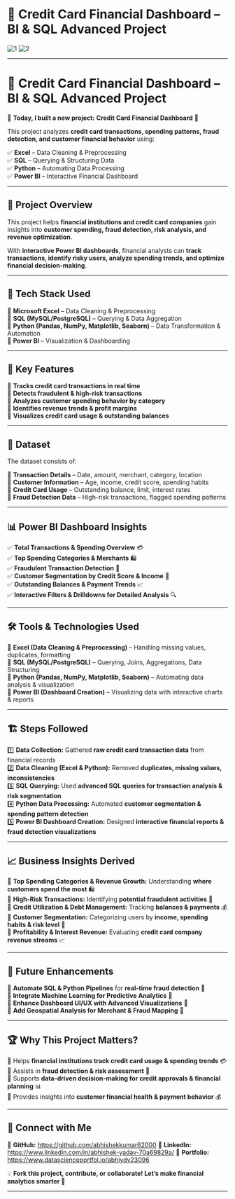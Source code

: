 #  🚀 Credit Card Financial Dashboard – BI & SQL Advanced Project
![1](https://github.com/user-attachments/assets/56765f97-eac6-47ee-9d4a-a6a236b08cb4)
![2](https://github.com/user-attachments/assets/38c7aa85-96f5-44be-937b-cca338e7e2c4)

---

# 🚀 Credit Card Financial Dashboard – BI & SQL Advanced Project  

📅 **Today, I built a new project:** **Credit Card Financial Dashboard** 🎯  

This project analyzes **credit card transactions, spending patterns, fraud detection, and customer financial behavior** using:  

✅ **Excel** – Data Cleaning & Preprocessing  
✅ **SQL** – Querying & Structuring Data  
✅ **Python** – Automating Data Processing  
✅ **Power BI** – Interactive Financial Dashboard  

---

## 📌 Project Overview  

This project helps **financial institutions and credit card companies** gain insights into **customer spending, fraud detection, risk analysis, and revenue optimization**.  

With **interactive Power BI dashboards**, financial analysts can **track transactions, identify risky users, analyze spending trends, and optimize financial decision-making**.  

---

## 🔧 Tech Stack Used  

🔹 **Microsoft Excel** – Data Cleaning & Preprocessing  
🔹 **SQL (MySQL/PostgreSQL)** – Querying & Data Aggregation  
🔹 **Python (Pandas, NumPy, Matplotlib, Seaborn)** – Data Transformation & Automation  
🔹 **Power BI** – Visualization & Dashboarding  

---

## 🚀 Key Features  

🎯 **Tracks credit card transactions in real time**  
🎯 **Detects fraudulent & high-risk transactions**  
🎯 **Analyzes customer spending behavior by category**  
🎯 **Identifies revenue trends & profit margins**  
🎯 **Visualizes credit card usage & outstanding balances**  

---

## 📂 Dataset  

The dataset consists of:  

📌 **Transaction Details** – Date, amount, merchant, category, location  
📌 **Customer Information** – Age, income, credit score, spending habits  
📌 **Credit Card Usage** – Outstanding balance, limit, interest rates  
📌 **Fraud Detection Data** – High-risk transactions, flagged spending patterns  

---

## 📊 Power BI Dashboard Insights  

✅ **Total Transactions & Spending Overview** 💳  
✅ **Top Spending Categories & Merchants** 🛍️  
✅ **Fraudulent Transaction Detection** 🚨  
✅ **Customer Segmentation by Credit Score & Income** 👥  
✅ **Outstanding Balances & Payment Trends** 📈  
✅ **Interactive Filters & Drilldowns for Detailed Analysis** 🔍  

---

## 🛠️ Tools & Technologies Used  

🔹 **Excel (Data Cleaning & Preprocessing)** – Handling missing values, duplicates, formatting  
🔹 **SQL (MySQL/PostgreSQL)** – Querying, Joins, Aggregations, Data Structuring  
🔹 **Python (Pandas, NumPy, Matplotlib, Seaborn)** – Automating data analysis & visualization  
🔹 **Power BI (Dashboard Creation)** – Visualizing data with interactive charts & reports  

---

## 🏗️ Steps Followed  

1️⃣ **Data Collection:** Gathered **raw credit card transaction data** from financial records  
2️⃣ **Data Cleaning (Excel & Python):** Removed **duplicates, missing values, inconsistencies**  
3️⃣ **SQL Querying:** Used **advanced SQL queries for transaction analysis & risk segmentation**  
4️⃣ **Python Data Processing:** Automated **customer segmentation & spending pattern detection**  
5️⃣ **Power BI Dashboard Creation:** Designed **interactive financial reports & fraud detection visualizations**   

---

## 📈 Business Insights Derived  

📌 **Top Spending Categories & Revenue Growth:** Understanding **where customers spend the most** 🛍️  
📌 **High-Risk Transactions:** Identifying **potential fraudulent activities** 🚨  
📌 **Credit Utilization & Debt Management:** Tracking **balances & payments** 💰  
📌 **Customer Segmentation:** Categorizing users by **income, spending habits & risk level** 🎯  
📌 **Profitability & Interest Revenue:** Evaluating **credit card company revenue streams** 📈  

---

## 🔮 Future Enhancements  

🔹 **Automate SQL & Python Pipelines** for **real-time fraud detection** 🚀  
🔹 **Integrate Machine Learning for Predictive Analytics** 🤖  
🔹 **Enhance Dashboard UI/UX with Advanced Visualizations** 🎨  
🔹 **Add Geospatial Analysis for Merchant & Fraud Mapping** 📍  

---

## 🏆 Why This Project Matters?  

🔹 Helps **financial institutions track credit card usage & spending trends** 💳  
🔹 Assists in **fraud detection & risk assessment** 🚨  
🔹 Supports **data-driven decision-making for credit approvals & financial planning** 📊  
🔹 Provides insights into **customer financial health & payment behavior** 💰  

---

## 🤝 Connect with Me  

🔗 **GitHub:**     https://github.com/abhishekkumar62000
🔗 **LinkedIn:**   https://www.linkedin.com/in/abhishek-yadav-70a69829a/
🔗 **Portfolio:**  https://www.datascienceportfol.io/abhiydv23096

💡 **Fork this project, contribute, or collaborate! Let’s make financial analytics smarter 🚀**  

---



